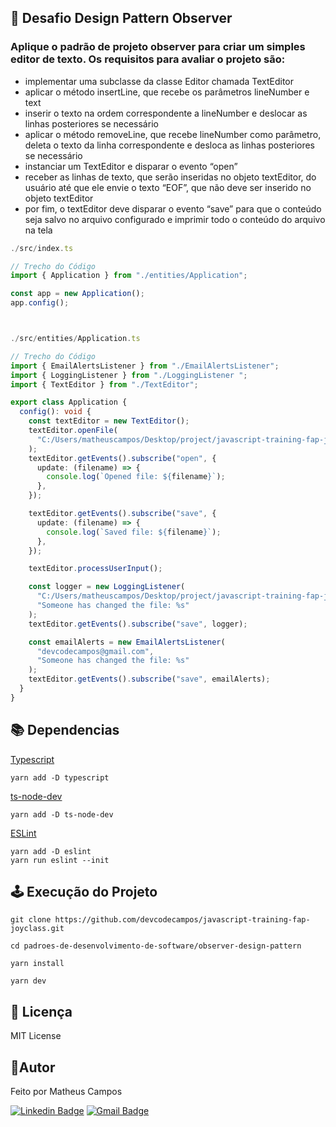 ## 🚀 Desafio Design Pattern Observer
### Aplique o padrão de projeto observer para criar um simples editor de texto. Os requisitos para avaliar o projeto são:
- implementar uma subclasse da classe Editor chamada TextEditor
- aplicar o método insertLine, que recebe os parâmetros lineNumber e text
- inserir o texto na ordem correspondente a lineNumber e deslocar as linhas posteriores se necessário
- aplicar o método removeLine, que recebe lineNumber como parâmetro, deleta o texto da linha correspondente e desloca as linhas posteriores se necessário
- instanciar um TextEditor e disparar o evento “open”
- receber as linhas de texto, que serão inseridas no objeto textEditor, do usuário até que ele envie o texto “EOF”, que não deve ser inserido no objeto textEditor
- por fim, o textEditor deve disparar o evento “save” para que o conteúdo seja salvo no arquivo configurado e imprimir todo o conteúdo do arquivo na tela

```ts
./src/index.ts

// Trecho do Código
import { Application } from "./entities/Application";

const app = new Application();
app.config();



./src/entities/Application.ts

// Trecho do Código
import { EmailAlertsListener } from "./EmailAlertsListener";
import { LoggingListener } from "./LoggingListener ";
import { TextEditor } from "./TextEditor";

export class Application {
  config(): void {
    const textEditor = new TextEditor();
    textEditor.openFile(
      "C:/Users/matheuscampos/Desktop/project/javascript-training-fap-joyclass/padroes-de-desenvolvimento-de-software/observer-design-pattern/src/example.txt"
    );
    textEditor.getEvents().subscribe("open", {
      update: (filename) => {
        console.log(`Opened file: ${filename}`);
      },
    });

    textEditor.getEvents().subscribe("save", {
      update: (filename) => {
        console.log(`Saved file: ${filename}`);
      },
    });

    textEditor.processUserInput();

    const logger = new LoggingListener(
      "C:/Users/matheuscampos/Desktop/project/javascript-training-fap-joyclass/padroes-de-desenvolvimento-de-software/observer-design-pattern/src/log.txt",
      "Someone has changed the file: %s"
    );
    textEditor.getEvents().subscribe("save", logger);

    const emailAlerts = new EmailAlertsListener(
      "devcodecampos@gmail.com",
      "Someone has changed the file: %s"
    );
    textEditor.getEvents().subscribe("save", emailAlerts);
  }
}
```

## 📚 Dependencias
[Typescript](https://www.typescriptlang.org/download)
```
yarn add -D typescript
```
[ts-node-dev](https://www.npmjs.com/package/ts-node-dev)
```
yarn add -D ts-node-dev
```
[ESLint](https://eslint.org/docs/latest/use/getting-started)
```
yarn add -D eslint
yarn run eslint --init
```

## 🕹️ Execução do Projeto
``` 
git clone https://github.com/devcodecampos/javascript-training-fap-joyclass.git

cd padroes-de-desenvolvimento-de-software/observer-design-pattern

yarn install

yarn dev
```

## 📝 Licença <a name="license"></a>
MIT License

## 🤖Autor 
Feito por Matheus Campos

[![Linkedin Badge](https://img.shields.io/badge/-devcodecampos-blue?style=flat-square&logo=Linkedin&logoColor=white&link=https://www.linkedin.com/in/devcodecampos/)](https://www.linkedin.com/in/devcodecampos/) 
[![Gmail Badge](https://img.shields.io/badge/-devcodecampos-c14438?style=flat-square&logo=Gmail&logoColor=white&link=mailto:devcodecampos@gmail.com)](mailto:devcodecampos@gmail.com)